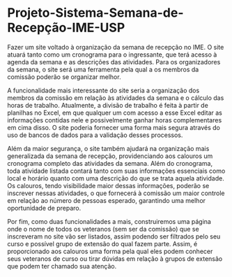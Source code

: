 # Projeto-Sistema-Semana-de-Recepção-IME-USP
Fazer um site voltado à organização da semana de recepção no IME. O site atuará tanto como um cronograma para o ingressante, que terá acesso à agenda da semana e as descrições das atividades. Para os organizadores da semana, o site será uma ferramenta pela qual a os membros da comissão poderão se organizar melhor.

A funcionalidade mais interessante do site seria a organização dos membros da comissão em relação às atividades da semana e o cálculo das horas de trabalho. Atualmente, a divisão de trabalho é feita à partir de planilhas no Excel, em que qualquer um com acesso a esse Excel editar as informações contidas nele e possivelmente ganhar horas complementares em cima disso. O site poderia fornecer uma forma mais segura através do uso de bancos de dados para a validação desses processos. 

Além da maior segurança, o site também ajudará na organização mais generalizada da semana de recepção, providenciando aos calouros um cronograma completo das atividades da semana. Além do cronograma, toda atividade listada contará tanto com suas informações essenciais como local e horário quanto com uma descrição do que se trata aquela atividade. Os calouros, tendo visibilidade maior dessas informações, poderão se inscrever nessas atividades, o que fornecerá à comissão um maior controle em relação ao número de pessoas esperado, garantindo uma melhor oportunidade de preparo.

Por fim, como duas funcionalidades a mais, construiremos uma página onde o nome de todos os veteranos (sem ser da comissão) que se inscreveram no site vão ser listados, assim podendo ser filtrados pelo seu curso e possível grupo de extensão do qual fazem parte. Assim, é proporcionado aos calouros uma forma pela qual eles podem conhecer seus veteranos de curso ou tirar dúvidas em relação à grupos de extensão que podem ter chamado sua atenção.
